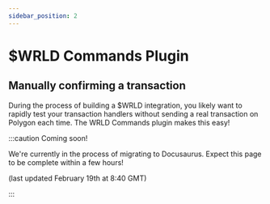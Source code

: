 ```yaml
---
sidebar_position: 2
---
```


# $WRLD Commands Plugin

## Manually confirming a transaction
During the process of building a $WRLD integration, you likely want to rapidly test your transaction handlers without sending a real transaction on Polygon each time. The WRLD Commands plugin makes this easy!


:::caution Coming soon!

We're currently in the process of migrating to Docusaurus. Expect this page to be complete within a few hours!

(last updated February 19th at 8:40 GMT)

:::